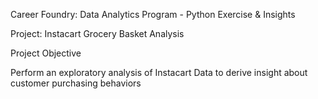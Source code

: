 Career Foundry: Data Analytics Program - Python Exercise & Insights

Project: Instacart Grocery Basket Analysis

Project Objective

Perform an exploratory analysis of Instacart Data to derive insight about customer purchasing behaviors





